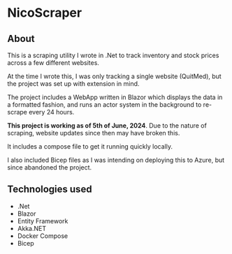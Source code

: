# NicoScraper

## About
This is a scraping utility I wrote in .Net to track inventory and stock prices across a few different websites.

At the time I wrote this, I was only tracking a single website (QuitMed), but the project was set up with extension in mind.

The project includes a WebApp written in Blazor which displays the data in a formatted fashion, and runs an actor system in the background to re-scrape every 24 hours.

**This project is working as of 5th of June, 2024**. Due to the nature of scraping, website updates since then may have broken this.

It includes a compose file to get it running quickly locally.

I also included Bicep files as I was intending on deploying this to Azure, but since abandoned the project.

## Technologies used
- .Net
- Blazor
- Entity Framework
- Akka.NET
- Docker Compose
- Bicep